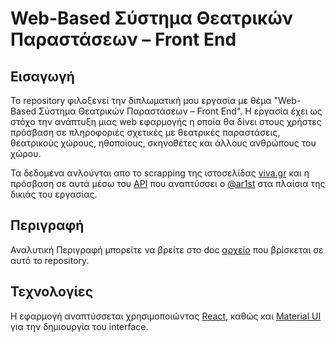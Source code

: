 # Web-Based Σύστημα Θεατρικών Παραστάσεων – Front End

## Εισαγωγή

Το repository φιλοξενεί την διπλωματική μου εργασία με θέμα "Web-Based Σύστημα Θεατρικών Παραστάσεων – Front End". Η εργασία έχει ως στόχο την ανάπτυξη μιας web εφαρμογής η οποία θα δίνει στους χρήστες πρόσβαση σε πληροφοριές σχετικές με θεατρικές παραστάσεις, θεατρικούς χώρους, ηθοποίους, σκηνοθέτες και άλλους ανθρώπους του χώρου.

Τα δεδομένα ανλούνται απο το scrapping της ιστοσελίδας [viva.gr](https://www.viva.gr) και η πρόσβαση σε αυτά μέσω του [API](https://github.com/ar1st/theatrical-plays-api) που αναπτύσσει ο [@ar1st](https://github.com/ar1st) στα πλαίσια της δικιάς του εργασίας.

## Περιγραφή

Αναλυτική Περιγραφή μπορείτε να βρείτε στο doc [αρχείο](./Περιγραφή_Εφαρμογής.docx) που βρίσκεται σε αυτό το repository.

## Τεχνολογίες

Η εφαρμογή αναπτύσσεται χρησιμοποιώντας [React]((https://reactjs.org/)), καθώς και [Material UI](https://mui.com) για την δημιουργία του interface.
